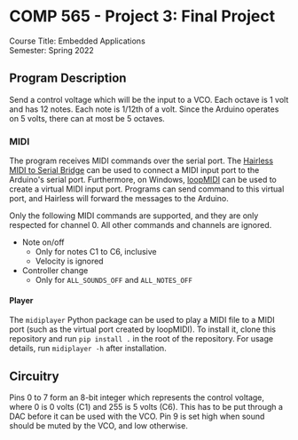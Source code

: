 # COMP 565 - Project 3: Final Project

Course Title: Embedded Applications<br/>
Semester: Spring 2022<br/>

## Program Description

Send a control voltage which will be the input to a VCO. Each octave is 1 volt and has 12 notes. Each note is 1/12th of a volt. Since the Arduino operates on 5 volts, there can at most be 5 octaves.

### MIDI

The program receives MIDI commands over the serial port. The [Hairless MIDI to Serial Bridge](https://projectgus.github.io/hairless-midiserial/) can be used to connect a MIDI input port to the Arduino's serial port. Furthermore, on Windows, [loopMIDI](https://www.tobias-erichsen.de/software/loopmidi.html) can be used to create a virtual MIDI input port. Programs can send command to this virtual port, and Hairless will forward the messages to the Arduino.

Only the following MIDI commands are supported, and they are only respected for channel 0. All other commands and channels are ignored.

* Note on/off
    * Only for notes C1 to C6, inclusive
    * Velocity is ignored
* Controller change
    * Only for `ALL_SOUNDS_OFF` and `ALL_NOTES_OFF`

#### Player

The `midiplayer` Python package can be used to play a MIDI file to a MIDI port (such as the virtual port created by loopMIDI). To install it, clone this repository and run `pip install .` in the root of the repository. For usage details, run `midiplayer -h` after installation.

## Circuitry

Pins 0 to 7 form an 8-bit integer which represents the control voltage, where 0 is 0 volts (C1) and 255 is 5 volts (C6). This has to be put through a DAC before it can be used with the VCO. Pin 9 is set high when sound should be muted by the VCO, and low otherwise.
